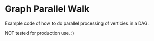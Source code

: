 # Graph Parallel Walk

Example code of how to do parallel processing of verticies in a DAG.

NOT tested for production use. :)
